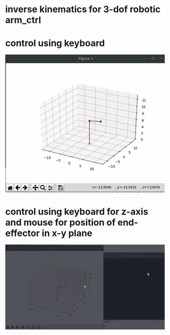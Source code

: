 # inverse kinematics for 3-dof robotic arm_ctrl
# control using keyboard
![a1](run_gif/arm1.gif)
# control using keyboard for z-axis and mouse for position of end-effector in x-y plane
![a2](run_gif/arm2.gif) 
